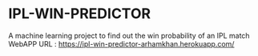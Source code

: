 # IPL-WIN-PREDICTOR
A machine learning project to find out the win probability of an IPL match<br/>
WebAPP URL : https://ipl-win-predictor-arhamkhan.herokuapp.com/
